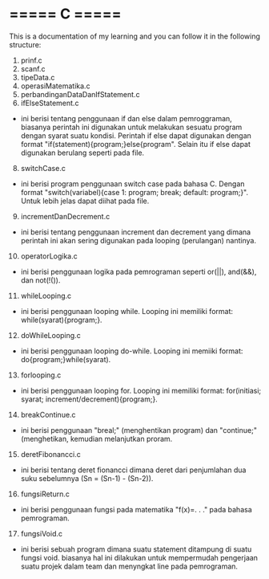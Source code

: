 # ===== C ===== #

This is a documentation of my learning and you can follow it in the following structure:

1. prinf.c
2. scanf.c
3. tipeData.c
4. operasiMatematika.c
5. perbandinganDataDanIfStatement.c
6. ifElseStatement.c
- ini berisi tentang penggunaan if dan else dalam pemroggraman, biasanya perintah ini digunakan untuk melakukan sesuatu program dengan syarat suatu kondisi. Perintah if else dapat digunakan dengan format "if(statement){program;}else{program". Selain itu if else dapat digunakan berulang seperti pada file.

8. switchCase.c
- ini berisi program penggunaan switch case pada bahasa C. Dengan format "switch(variabel){case 1: program; break; default: program;}". Untuk lebih jelas dapat diihat pada file.

9. incrementDanDecrement.c
- ini berisi tentang penggunaan increment dan decrement yang dimana perintah ini akan sering digunakan pada looping (perulangan) nantinya.

10. operatorLogika.c
- ini berisi penggunaan logika pada pemrograman seperti or(||), and(&&), dan not(!()).

11. whileLooping.c
- ini berisi penggunaan looping while. Looping ini memiliki format: while(syarat){program;}.

12. doWhileLooping.c
- ini berisi penggunaan looping do-while. Looping ini memiiki format: do{program;}while(syarat).

13. forlooping.c
- ini berisi penggunaan looping for. Looping ini memiliki format: for(initiasi; syarat; increment/decrement){program;}.

14. breakContinue.c
- ini berisi penggunaan "breal;" (menghentikan program) dan "continue;" (menghetikan, kemudian melanjutkan proram.

15. deretFibonancci.c
- ini berisi tentang deret fionancci dimana deret dari penjumlahan dua suku sebelumnya (Sn = (Sn-1) - (Sn-2)).

16. fungsiReturn.c
- ini berisi penggunaan fungsi pada matematika "f(x)=. . ." pada bahasa pemrograman.

17. fungsiVoid.c
- ini berisi sebuah program dimana suatu statement ditampung di suatu fungsi void. biasanya hal ini dilakukan untuk mempermudah pengerjaan suatu projek dalam team dan menyngkat line pada pemrograman.
